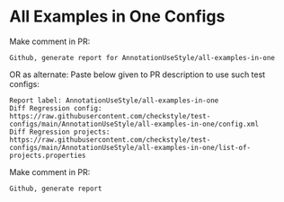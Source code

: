 # All Examples in One Configs
Make comment in PR:
```
Github, generate report for AnnotationUseStyle/all-examples-in-one
```
OR as alternate:
Paste below given to PR description to use such test configs:
```
Report label: AnnotationUseStyle/all-examples-in-one
Diff Regression config: https://raw.githubusercontent.com/checkstyle/test-configs/main/AnnotationUseStyle/all-examples-in-one/config.xml
Diff Regression projects: https://raw.githubusercontent.com/checkstyle/test-configs/main/AnnotationUseStyle/all-examples-in-one/list-of-projects.properties
```
Make comment in PR:
```
Github, generate report
```
